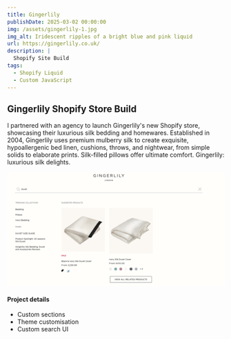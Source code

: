 ```yaml
---
title: Gingerlily
publishDate: 2025-03-02 00:00:00
img: /assets/gingerlily-1.jpg
img_alt: Iridescent ripples of a bright blue and pink liquid
url: https://gingerlily.co.uk/
description: |
  Shopify Site Build
tags:
  - Shopify Liquid
  - Custom JavaScript
---
```


## Gingerlily Shopify Store Build

I partnered with an agency to launch Gingerlily's new Shopify store, showcasing their luxurious silk bedding and homewares.  Established in 2004, Gingerlily uses premium mulberry silk to create exquisite, hypoallergenic bed linen, cushions, throws, and nightwear, from simple solids to elaborate prints.  Silk-filled pillows offer ultimate comfort. Gingerlily: luxurious silk delights.

![This is an image](../../../public/assets/gingerlily-2.jpg)


#### Project details

- Custom sections
- Theme customisation
- Custom search UI